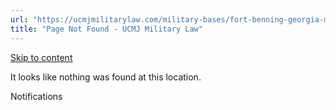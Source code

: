 ```yaml
---
url: "https://ucmjmilitarylaw.com/military-bases/fort-benning-georgia-military-defense-lawyer-ucmj-legal-guide/%7Blocation12"
title: "Page Not Found - UCMJ Military Law"
---
```


[Skip to content](https://ucmjmilitarylaw.com/military-bases/fort-benning-georgia-military-defense-lawyer-ucmj-legal-guide/%7Blocation12#content)

It looks like nothing was found at this location.

Notifications
